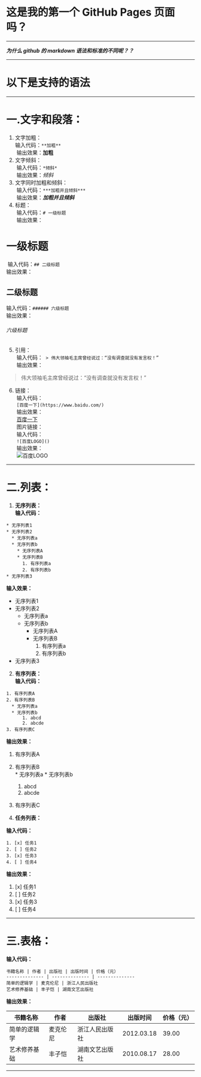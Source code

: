 # 这是我的第一个 GitHub Pages 页面吗？
***  

***为什么 github 的 markdown 语法和标准的不同呢？？***  

***  
# 以下是支持的语法  
***  
# **一.文字和段落：**
1. 文字加粗：  
   输入代码：`**加粗**`   
  输出效果：**加粗**  
2. 文字倾斜：  
  输入代码：`*倾斜*`  
  输出效果：*倾斜*
3. 文字同时加粗和倾斜：  
  输入代码：`***加粗并且倾斜***`  
  输出效果：***加粗并且倾斜***
4. 标题：  
  输入代码：`# 一级标题`  
  输出效果：  
# 一级标题  
  输入代码：`## 二级标题`  
  输出效果：    
## 二级标题  
  输入代码：`###### 六级标题`  
  输出效果：    
###### 六级标题    
5. 引用：  
  输入代码：  `> 伟大领袖毛主席曾经说过：“没有调查就没有发言权！”`  
  输出效果：  
  > 伟大领袖毛主席曾经说过：“没有调查就没有发言权！”  
6. 链接：  
  输入代码：  
  `[百度一下](https://www.baidu.com/)`  
  输出效果：  
  [百度一下](https://www.baidu.com/)  
  图片链接：  
  输入代码：  
  `![百度LOGO]()`  
  输出效果：  
  ![百度LOGO]()  

***  

# **二.列表：**

1. **无序列表：**   
  **输入代码：**  

  ```
  * 无序列表1
  * 无序列表2
    * 无序列表a
    * 无序列表b
      * 无序列表A
      * 无序列表B
        1. 有序列表a
        2. 有序列表b
  * 无序列表3
```

  **输入效果：**  
  * 无序列表1
  * 无序列表2
    * 无序列表a
    * 无序列表b
      * 无序列表A
      * 无序列表B
        1. 有序列表a
        2. 有序列表b
  * 无序列表3

2. **有序列表：**  
  **输入代码：**  

  ```
  1. 有序列表A
  2. 有序列表B
    * 无序列表a
    * 无序列表b
        1. abcd
        2. abcde
  3. 有序列表C
  ```

  **输出效果：**  

  1. 有序列表A
  2. 有序列表B  
    * 无序列表a
    * 无序列表b
        1. abcd
        2. abcde
  3. 有序列表C

3. **任务列表：**  

**输入代码：**  

  ```
  1. [x] 任务1
  2. [ ] 任务2
  3. [x] 任务3
  4. [ ] 任务4
  ```

  **输出效果：**  

  1.  [x]  任务1  
  2.  [ ]  任务2  
  3.  [x]  任务3  
  4.  [ ]  任务4

***  

# **三.表格：**  
**输入代码：**  
```
书籍名称 | 作者 | 出版社 | 出版时间 | 价格（元）
-------------- | -------------- | --------------  
简单的逻辑学 | 麦克伦尼 | 浙江人民出版社  
艺术修养基础 | 丰子恺 | 湖南文艺出版社
```
**输出效果：**  

书籍名称 | 作者 | 出版社 | 出版时间 | 价格（元）
-------------- | -------------- | -------------- | -------------- | --------------
简单的逻辑学 | 麦克伦尼 | 浙江人民出版社 | 2012.03.18 | 39.00  
艺术修养基础 | 丰子恺 | 湖南文艺出版社 | 2010.08.17 | 28.00

 ***  
